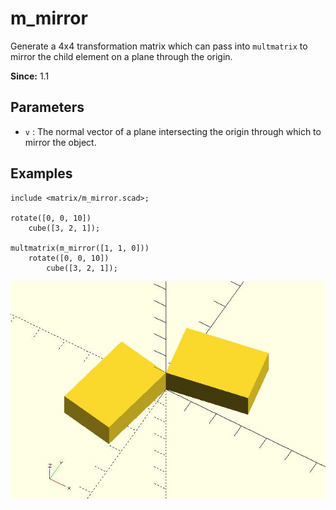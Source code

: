 # m_mirror

Generate a 4x4 transformation matrix which can pass into `multmatrix` to mirror the child element on a plane through the origin. 

**Since:** 1.1

## Parameters

- `v` : The normal vector of a plane intersecting the origin through which to mirror the object.

## Examples

	include <matrix/m_mirror.scad>;

	rotate([0, 0, 10]) 
		cube([3, 2, 1]);
		
	multmatrix(m_mirror([1, 1, 0]))
		rotate([0, 0, 10]) 
			cube([3, 2, 1]);

![m_mirror](images/lib-m_mirror-1.JPG)

